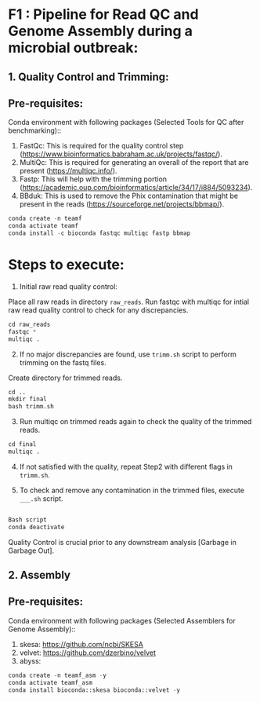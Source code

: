 # F1 : Pipeline for Read QC and Genome Assembly during a microbial outbreak: 

## 1. Quality Control and Trimming: 
## Pre-requisites: 
 Conda environment with following packages (Selected Tools for QC after benchmarking)::
 1. FastQc: This is required for the quality control step (https://www.bioinformatics.babraham.ac.uk/projects/fastqc/). 
 2. MultiQc: This is required for generating an overall of the report that are present (https://multiqc.info/). 
 3. Fastp: This will help with the trimming portion (https://academic.oup.com/bioinformatics/article/34/17/i884/5093234). 
 4. BBduk: This is used to remove the Phix contamination that might be present in the reads (https://sourceforge.net/projects/bbmap/). 

```python
conda create -n teamf
conda activate teamf
conda install -c bioconda fastqc multiqc fastp bbmap
```

# Steps to execute: 

1. Initial raw read quality control: 

Place all raw reads in directory ```raw_reads```.
Run fastqc with multiqc for intial raw read quality control to check for any discrepancies. 

```python 
cd raw_reads
fastqc *
multiqc . 
```
2. If no major discrepancies are found, use ``trimm.sh`` script to perform trimming on the fastq files.

Create directory for trimmed reads. 

```python
cd ..
mkdir final
bash trimm.sh
```

3. Run multiqc on trimmed reads again to check the quality of the trimmed reads. 

```python
cd final
multiqc . 
```

4. If not satisfied with the quality, repeat Step2 with different flags in ``trimm.sh``. 

5. To check and remove any contamination in the trimmed files, execute ``___.sh`` script. 

```python  

Bash script 
conda deactivate
``` 
Quality Control is crucial prior to any downstream analysis [Garbage in Garbage Out]. 

## 2. Assembly 

## Pre-requisites: 
 Conda environment with following packages (Selected Assemblers for Genome Assembly)::
 1. skesa: https://github.com/ncbi/SKESA
 2. velvet: https://github.com/dzerbino/velvet
 3. abyss: 

```python
conda create -n teamf_asm -y 
conda activate teamf_asm
conda install bioconda::skesa bioconda::velvet -y
```

